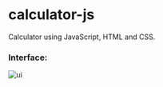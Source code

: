 # calculator-js
Calculator using JavaScript, HTML and CSS.

### Interface: 
![ui](https://github.com/annacarolinma/calculator-js/assets/121066669/f17eade5-0e0a-47b8-a59e-7ebedf29a159)

